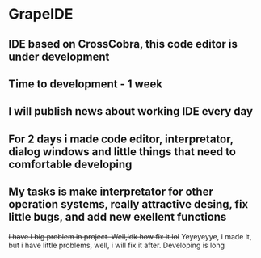 # GrapeIDE
IDE based on CrossCobra, this code editor is under development
---
Time to development - 1 week
---
I will publish news about working IDE every day
---
For 2 days i made code editor, interpretator, dialog windows and little things that need to comfortable developing
---
My tasks is make interpretator for other operation systems, really attractive desing, fix little bugs, and add new exellent functions
---
~~I have I big problem in project. Well,idk how fix it lol~~ Yeyeyeyye, i made it, but i have little problems, well, i will fix it after. Developing is long
